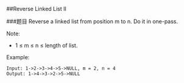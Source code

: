 ##Reverse Linked List II

###题目
Reverse a linked list from position m to n. Do it in one-pass.

Note: 
* 1 ≤ m ≤ n ≤ length of list.

Example:
```
Input: 1->2->3->4->5->NULL, m = 2, n = 4
Output: 1->4->3->2->5->NULL
```